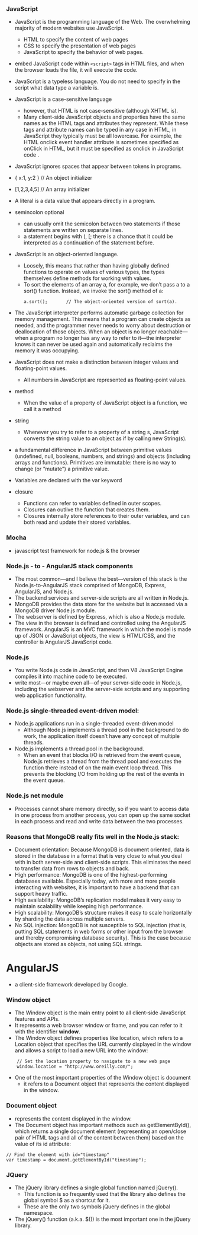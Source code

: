 ### JavaScript

- JavaScript is the programming language of the Web. The overwhelming majority of modern websites use JavaScript.
	- HTML to specify the content of web pages
	- CSS to specify the presentation of web pages
	- JavaScript to specify the behavior of web pages.

- embed JavaScript code within ```<script>``` tags in HTML files, and when the browser loads the file, it will execute the code.

- JavaScript is a typeless language. You do not need to specify in the script what data type a variable is.

- JavaScript is a case-sensitive language
	- however, that HTML is not case-sensitive (although XHTML is). 
	- Many client-side JavaScript objects and properties have the same names as the HTML tags and attributes they represent. While these tags and attribute names can be typed in any case in HTML, in JavaScript they typically must be all lowercase. For example, the HTML onclick event handler attribute is sometimes specified as onClick in HTML, but it must be specified as onclick in JavaScript code .

- JavaScript ignores spaces that appear between tokens in programs.

- { x:1, y:2 }    // An object initializer
- [1,2,3,4,5]     // An array initializer

- A literal is a data value that appears directly in a program.

- semincolon optional
	- can usually omit the semicolon between two statements if those statements are written on separate lines.
	- a statement begins with (, [; there is a chance that it could be interpreted as a continuation of the statement before.

- JavaScript is an object-oriented language.
	- Loosely, this means that rather than having globally defined functions to operate on values of various types, the types themselves define methods for working with values. 
	- To sort the elements of an array a, for example, we don’t pass a to a sort() function. Instead, we invoke the sort() method of a:
		```
		a.sort();       // The object-oriented version of sort(a).
		```

- The JavaScript interpreter performs automatic garbage collection for memory management. This means that a program can create objects as needed, and the programmer never needs to worry about destruction or deallocation of those objects. When an object is no longer reachable—when a program no longer has any way to refer to it—the interpreter knows it can never be used again and automatically reclaims the memory it was occupying.

- JavaScript does not make a distinction between integer values and floating-point values. 
	- All numbers in JavaScript are represented as floating-point values. 

- method
	- When the value of a property of JavaScript object is a function, we call it a method

- string
	- Whenever you try to refer to a property of a string s, JavaScript converts the string value to an object as if by calling new String(s).

- a fundamental difference in JavaScript between primitive values (undefined, null, booleans, numbers, and strings) and objects (including arrays and functions). Primitives are immutable: there is no way to change (or “mutate”) a primitive value. 

- Variables are declared with the var keyword

- closure
	* Functions can refer to variables defined in outer scopes.
	* Closures can outlive the function that creates them.
	* Closures internally store references to their outer variables, and can both read and update their stored variables.

### Mocha
-  javascript test framework for node.js & the browser

### Node.js - to - AngularJS stack components
- The most common—and I believe the best—version of this stack is the Node.js-to-AngularJS stack comprised of MongoDB, Express, AngularJS, and Node.js.
- The backend services and server-side scripts are all written in Node.js. 
- MongoDB provides the data store for the website but is accessed via a MongoDB driver Node.js module. 
- The webserver is defined by Express, which is also a Node.js module.
- The view in the browser is defined and controlled using the AngularJS framework. AngularJS is an MVC framework in which the model is made up of JSON or JavaScript objects, the view is HTML/CSS, and the controller is AngularJS JavaScript code.

### Node.js
- You write Node.js code in JavaScript, and then V8 JavaScript Engine compiles it into machine code to be executed.
- write most—or maybe even all—of your server-side code in Node.js, including the webserver and the server-side scripts and any supporting web application functionality. 

### Node.js single-threaded event-driven model:
- Node.js applications run in a single-threaded event-driven model
	- Although Node.js implements a thread pool in the background to do work, the application itself doesn’t have any concept of multiple threads. 
- Node.js implements a thread pool in the background. 
	- When an event that blocks I/O is retrieved from the event queue, Node.js retrieves a thread from the thread pool and executes the function there instead of on the main event loop thread. This prevents the blocking I/O from holding up the rest of the events in the event queue.

### Node.js net module
- Processes cannot share memory directly, so if you want to access data in one process from another process, you can open up the same socket in each process and read and write data between the two processes.



### Reasons that MongoDB really fits well in the Node.js stack:
- Document orientation: Because MongoDB is document oriented, data is stored in the database in a format that is very close to what you deal with in both server-side and client-side scripts. This eliminates the need to transfer data from rows to objects and back.
- High performance: MongoDB is one of the highest-performing databases available. Especially today, with more and more people interacting with websites, it is important to have a backend that can support heavy traffic.
- High availability: MongoDB’s replication model makes it very easy to maintain scalability while keeping high performance.
- High scalability: MongoDB’s structure makes it easy to scale horizontally by sharding the data across multiple servers.
- No SQL injection: MongoDB is not susceptible to SQL injection (that is, putting SQL statements in web forms or other input from the browser and thereby compromising database security). This is the case because objects are stored as objects, not using SQL strings.

# AngularJS
- a client-side framework developed by Google.




### Window object

- The Window object is the main entry point to all client-side JavaScript features and APIs. 
- It represents a web browser window or frame, and you can refer to it with the identifier **window**. 
- The Window object defines properties like location, which refers to a Location object that specifies the URL currently displayed in the window and allows a script to load a new URL into the window:
```
	// Set the location property to navigate to a new web page
	window.location = "http://www.oreilly.com/";
```
- One of the most important properties of the Window object is document
	- it refers to a Document object that represents the content displayed in the window.

### Document object
- represents the content displayed in the window.
- The Document object has important methods such as getElementById(), which returns a single document element (representing an open/close pair of HTML tags and all of the content between them) based on the value of its id attribute:
```
// Find the element with id="timestamp"
var timestamp = document.getElementById("timestamp");
```

### JQuery
- The jQuery library defines a single global function named jQuery(). 
	- This function is so frequently used that the library also defines the global symbol $ as a shortcut for it. 
	- These are the only two symbols jQuery defines in the global namespace.
- The jQuery() function (a.k.a. $()) is the most important one in the jQuery library.
